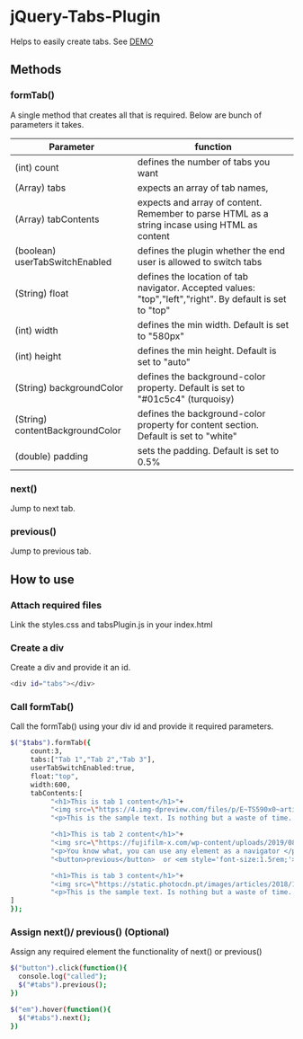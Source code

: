 # jQuery-Tabs-Plugin
Helps to easily create tabs. See [DEMO](https://assbomber.github.io/jQuery-Tabs-Plugin)

## Methods

### formTab()
A single method that creates all that is required. Below are bunch of parameters it takes.

| Parameter | function |
| ------ | ------ |
| (int) count  | defines the number of tabs you want |
| (Array<String>) tabs  | expects an array of tab names, |
| (Array<String>) tabContents  | expects and array of content. Remember to parse HTML as a string incase using HTML as content |
| (boolean) userTabSwitchEnabled  | defines the plugin whether the end user is allowed to switch tabs |
| (String) float  | defines the location of tab navigator. Accepted values: "top","left","right". By default is set to "top" |
| (int) width  | defines the min width. Default is set to "580px" |
| (int) height  | defines the min height. Default is set to "auto" |
| (String) backgroundColor  | defines the background-color property. Default is set to "#01c5c4" (turquoisy)|
| (String) contentBackgroundColor  | defines the background-color property for content section. Default is set to "white" |
| (double) padding | sets the padding. Default is set to 0.5% |

### next()
Jump to next tab.

### previous()
Jump to previous tab.

## How to use

### Attach required files
Link the styles.css and tabsPlugin.js in your index.html
### Create a div
Create a div and provide it an id.
```sh
<div id="tabs"></div>
```

### Call formTab()
Call the formTab() using your div id and provide it required parameters.
```sh
$("$tabs").formTab({
     count:3,
     tabs:["Tab 1","Tab 2","Tab 3"],
     userTabSwitchEnabled:true,
     float:"top",
     width:600,
     tabContents:[
          "<h1>This is tab 1 content</h1>"+
          "<img src=\"https://4.img-dpreview.com/files/p/E~TS590x0~articles/3925134721/0266554465.jpeg\" width=100%>"+
          "<p>This is the sample text. Is nothing but a waste of time....hehe..just to showcase the plugin</p>",

          "<h1>This is tab 2 content</h1>"+
          "<img src=\"https://fujifilm-x.com/wp-content/uploads/2019/08/x-t30_sample-images02.jpg\" width=100%>"+
          "<p>You know what, you can use any element as a navigator </p>"+
          "<button>previous</button>  or <em style='font-size:1.5rem;'>Hover over me to next</em>",

          "<h1>This is tab 3 content</h1>"+
          "<img src=\"https://static.photocdn.pt/images/articles/2018/12/31/fujifilm_x-t3_review.jpg\" width=100%>"+
          "<p>This is the sample text. Is nothing but a waste of time....hehe..just to showcase the plugin</p>",
]
});
```

### Assign next()/ previous() (Optional)
Assign any required element the functionality of next() or previous()

```sh
$("button").click(function(){
  console.log("called");
  $("#tabs").previous();
})

$("em").hover(function(){
  $("#tabs").next();
})
```
